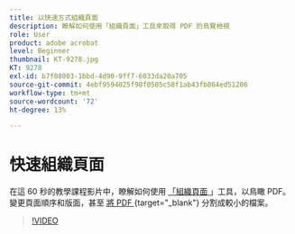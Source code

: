 ```yaml
---
title: 以快速方式組織頁面
description: 瞭解如何使用「組織頁面」工具來取得 PDF 的鳥覽檢視
role: User
product: adobe acrobat
level: Beginner
thumbnail: KT-9278.jpg
KT: 9278
exl-id: b7f08003-1bbd-4d90-9ff7-6033da20a705
source-git-commit: 4ebf9594025f98f0505c58f1ab43fb864ed51206
workflow-type: tm+mt
source-wordcount: '72'
ht-degree: 13%

---
```


# 快速組織頁面

在這 60 秒的教學課程影片中，瞭解如何使用 [ 「組織頁面 ](https://www.adobe.com/tw/acrobat/online/rearrange-pdf.html) 」工具，以鳥瞰 PDF。 變更頁面順序和版面，甚至 [ 將 PDF ](https://www.adobe.com/tw/acrobat/online/split-pdf.html) {target="_blank"} 分割成較小的檔案。

>[!VIDEO](https://video.tv.adobe.com/v/338278?quality=12&learn=on&hidetitle=true)
